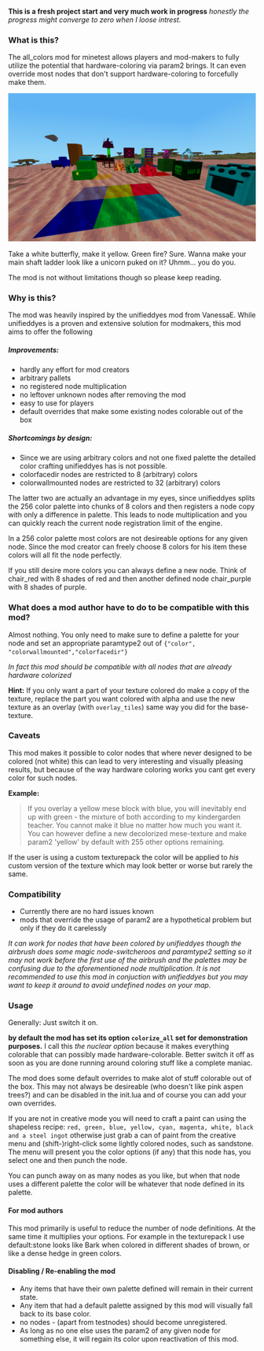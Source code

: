 
**This is a fresh project start and very much work in progress**
_honestly the progress might converge to zero when I loose intrest._

### What is this?

The all_colors mod for minetest allows players and mod-makers to fully utilize the potential
that hardware-coloring via param2 brings. It can even override most nodes that
don't support hardware-coloring to forcefully make them.

![alt text](doc/img/must_color_stuff.png "Made white dandelion purple. Sue me.")

Take a white butterfly, make it yellow. Green fire? Sure. Wanna make your main
shaft ladder look like a unicorn puked on it? Uhmm... you do you.

The mod is not without limitations though so please keep reading.

### Why is this?

The mod was heavily inspired by the unifieddyes mod from VanessaE.
While unifieddyes is a proven and extensive solution for modmakers,
this mod aims to offer the following

##### Improvements:

- hardly any effort for mod creators
- arbitrary pallets
- no registered node multiplication
- no leftover unknown nodes after removing the mod
- easy to use for players
- default overrides that make some existing nodes colorable out of the box

##### Shortcomings by design:

- Since we are using arbitrary colors and not one fixed palette the detailed
  color crafting unifieddyes has is not possible.
- colorfacedir nodes are restricted to 8 (arbitrary) colors
- colorwallmounted nodes are restricted to 32 (arbitrary) colors

The latter two are actually an advantage in my eyes, since unifieddyes splits the
256 color palette into chunks of 8 colors and then registers a node copy with
only a difference in palette. This leads to node multiplication and you can
quickly reach the current node registration limit of the engine.

In a 256 color palette most colors are not desireable options for any given node.
Since the mod creator can freely choose 8 colors for his item these colors will
all fit the node perfectly.

If you still desire more colors you can always define a new node.
Think of chair_red with 8 shades of red and then another defined node
chair_purple with 8 shades of purple.

### What does a mod author have to do to be compatible with this mod?

Almost nothing. You only need to make sure to define a palette for your node
and set an appropriate paramtype2 out of `{"color", "colorwallmounted","colorfacedir"}`

_In fact this mod should be compatible with all nodes that are already hardware colorized_

**Hint:** If you only want a part of your texture colored do make a copy of the
texture, replace the part you want colored with alpha and use the new texture
as an overlay (with `overlay_tiles`) same way you did for the base-texture.

### Caveats

This mod makes it possible to color nodes that where never designed to be colored
(not white) this can lead to very interesting and visually pleasing results,
but because of the way hardware coloring works you cant get every color for
such nodes.

**Example:**
>If you overlay a yellow mese block with blue, you will inevitably end up with
green - the mixture of both according to my kindergarden teacher. You cannot
make it blue no matter how much you want it. You can however define a
new decolorized mese-texture and make param2 'yellow' by default with 255
other options remaining.

If the user is using a custom texturepack the color will be applied to _his_ custom
version of the texture which may look better or worse but rarely the same.

### Compatibility

- Currently there are no hard issues known
- mods that override the usage of param2 are a hypothetical problem but only if
  they do it carelessly

_It can work for nodes that have been colored by unifieddyes
though the airbrush does some magic node-switcheroos and paramtype2 setting so
it may not work before the first use of the airbrush and the palettes may be confusing
due to the aforementioned node multiplication.
It is not recommended to use this mod in conjuction with unifieddyes but you
may want to keep it around to avoid undefined nodes on your map._


### Usage

Generally: Just switch it on.

**by default the mod has set its option `colorize_all` set for demonstration purposes.**
I call this _the nuclear option_ because it makes everything colorable that
can possibly made hardware-colorable. Better switch it off as soon as you are done
running around coloring stuff like a complete maniac.

The mod does some default overrides to make alot of stuff colorable out of the
box. This may not always be desireable (who doesn't like pink aspen trees?)
and can be disabled in the init.lua and of course you can add your own overrides.

If you are not in creative mode you will need to craft a paint can using
the shapeless recipe:
`red, green, blue, yellow, cyan, magenta, white, black and a steel ingot`
otherwise just grab a can of paint from the creative menu and (shift-)right-click
some lightly colored nodes, such as sandstone. The menu will present you the color
options (if any) that this node has, you select one and then punch the node.

You can punch away on as many nodes as you like, but when that node uses
a different palette the color will be whatever that node defined in its palette.


#### For mod authors

This mod primarily is useful to reduce the number of node definitions.
At the same time it multiplies your options. For example in the texturepack I use
default:stone looks like Bark when colored in different shades of brown, or like
a dense hedge in green colors.

#### Disabling / Re-enabling the mod

- Any items that have their own palette defined will remain in their current state.
- Any item that had a default palette assigned by this mod will visually fall back to its base color.
- no nodes - (apart from testnodes) should become unregistered.
- As long as no one else uses the param2 of any given node for something else,
  it will regain its color upon reactivation of this mod.
